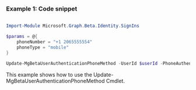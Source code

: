 ### Example 1: Code snippet

```powershell

Import-Module Microsoft.Graph.Beta.Identity.SignIns

$params = @{
	phoneNumber = "+1 2065555554"
	phoneType = "mobile"
}

Update-MgBetaUserAuthenticationPhoneMethod -UserId $userId -PhoneAuthenticationMethodId $phoneAuthenticationMethodId -BodyParameter $params

```
This example shows how to use the Update-MgBetaUserAuthenticationPhoneMethod Cmdlet.

